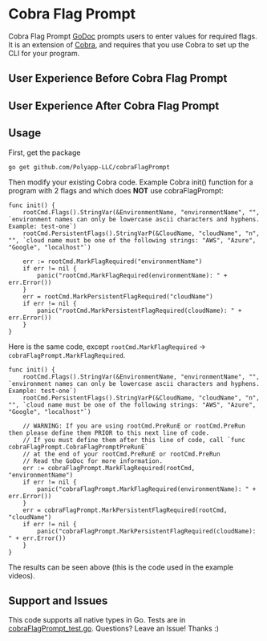 # Cobra Flag Prompt
Cobra Flag Prompt [GoDoc](TODO) prompts users to enter values for required flags. It is an extension of [Cobra](https://github.com/spf13/cobra), and requires that you use Cobra to set up the CLI for your program.

## User Experience Before Cobra Flag Prompt

## User Experience After Cobra Flag Prompt

## Usage
First, get the package

`go get github.com/Polyapp-LLC/cobraFlagPrompt`

Then modify your existing Cobra code. Example Cobra init() function for a program with 2 flags and which does **NOT** use cobraFlagPrompt:
```
func init() {
    rootCmd.Flags().StringVar(&EnvironmentName, "environmentName", "", `environment names can only be lowercase ascii characters and hyphens. Example: test-one`)
    rootCmd.PersistentFlags().StringVarP(&CloudName, "cloudName", "n", "", `cloud name must be one of the following strings: "AWS", "Azure", "Google", "localhost"`)
    
    err := rootCmd.MarkFlagRequired("environmentName")
    if err != nil {
        panic("rootCmd.MarkFlagRequired(environmentName): " + err.Error())
    }
    err = rootCmd.MarkPersistentFlagRequired("cloudName")
    if err != nil {
    	panic("rootCmd.MarkPersistentFlagRequired(cloudName): " + err.Error())
    }
}
```
Here is the same code, except `rootCmd.MarkFlagRequired` -> `cobraFlagPrompt.MarkFlagRequired`.
```
func init() {
    rootCmd.Flags().StringVar(&EnvironmentName, "environmentName", "", `environment names can only be lowercase ascii characters and hyphens. Example: test-one`)
    rootCmd.PersistentFlags().StringVarP(&CloudName, "cloudName", "n", "", `cloud name must be one of the following strings: "AWS", "Azure", "Google", "localhost"`)
    
    // WARNING: If you are using rootCmd.PreRunE or rootCmd.PreRun then please define them PRIOR to this next line of code.
    // If you must define them after this line of code, call `func cobraFlagPrompt.CobraFlagPromptPreRunE`
    // at the end of your rootCmd.PreRunE or rootCmd.PreRun
    // Read the GoDoc for more information.
    err := cobraFlagPrompt.MarkFlagRequired(rootCmd, "environmentName")
    if err != nil {
        panic("cobraFlagPrompt.MarkFlagRequired(environmentName): " + err.Error())
    }
    err = cobraFlagPrompt.MarkPersistentFlagRequired(rootCmd, "cloudName")
    if err != nil {
    	panic("cobraFlagPrompt.MarkPersistentFlagRequired(cloudName): " + err.Error())
    }
}
```
The results can be seen above (this is the code used in the example videos).

## Support and Issues
This code supports all native types in Go. Tests are in [cobraFlagPrompt_test.go](./cobraFlagPrompt_test.go). Questions? Leave an Issue! Thanks :)
